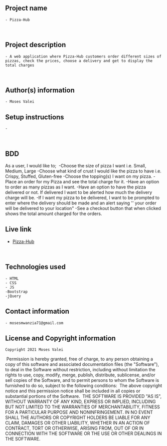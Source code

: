 ## Project name
    - Pizza-Hub
​
## Project description
    - A web application where Pizza-Hub customers order different sizes of pizzas, check the prices, choose a delivery and get to display the total charges
  
​
## Author(s) information
    - Moses Valei
  
## Setup instructions
    - 
​
## BDD
   As a user, I would like to;
​
    -Choose the size of pizza I want i.e. Small, Medium, Large
    -Choose what kind of crust I would like the pizza to have i.e. Crispy, Stuffed, Gluten-free
    -Choose the topping(s) I want on my pizza.
    -Place an order for my Pizza and see the total charge for it.
    -Have an option to order as many pizzas as I want.
    -Have an option to have the pizza delivered or not.  If delivered I want to be alerted how much the delivery charge will be.
    -If I want my pizza to be delivered, I want to be prompted to enter where the delivery should be made and an alert saying '' your order will be delivered to your location"
    -See a checkout button that when clicked shows the total amount charged for the orders.
  
## Live link
   -  [Pizza-Hub](https://mosesvalei.github.io/Pizza-Hub/)
   
​
## Technologies used
    - HTML
    - CSS
    - JS
    -Bootstrap
    -jQuery
  
## Contact information
    - mosesmwanzia71@gmail.com
  
## License and Copyright information
    Copyright 2021 Moses Valei
​
    Permission is hereby granted, free of charge, to any person obtaining a copy of this software and associated documentation files (the "Software"), to deal in the Software without restriction, including without limitation the rights to use, copy, modify, merge, publish, distribute, sublicense, and/or sell copies of the Software, and to permit persons to whom the Software is furnished to do so, subject to the following conditions:
​
    The above copyright notice and this permission notice shall be included in all copies or substantial portions of the Software.
​
    THE SOFTWARE IS PROVIDED "AS IS", WITHOUT WARRANTY OF ANY KIND, EXPRESS OR IMPLIED, INCLUDING BUT NOT LIMITED TO THE WARRANTIES OF MERCHANTABILITY, FITNESS FOR A PARTICULAR PURPOSE AND NONINFRINGEMENT. IN NO EVENT SHALL THE AUTHORS OR COPYRIGHT HOLDERS BE LIABLE FOR ANY CLAIM, DAMAGES OR OTHER LIABILITY, WHETHER IN AN ACTION OF CONTRACT, TORT OR OTHERWISE, ARISING FROM, OUT OF OR IN CONNECTION WITH THE SOFTWARE OR THE USE OR OTHER DEALINGS IN THE SOFTWARE.